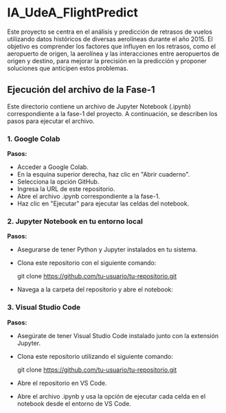 # IA_UdeA_FlightPredict

Este proyecto se centra en el análisis y predicción de retrasos de vuelos utilizando datos históricos de diversas aerolíneas durante el año 2015. El objetivo es comprender los factores que influyen en los retrasos, como el aeropuerto de origen, la aerolínea y las interacciones entre aeropuertos de origen y destino, para mejorar la precisión en la predicción y proponer soluciones que anticipen estos problemas.

## Ejecución del archivo de la Fase-1
Este directorio contiene un archivo de Jupyter Notebook (.ipynb) correspondiente a la fase-1 del proyecto. A continuación, se describen los pasos para ejecutar el archivo.

### 1. Google Colab

**Pasos:**
- Acceder a Google Colab.
- En la esquina superior derecha, haz clic en "Abrir cuaderno".
- Selecciona la opción GitHub.
- Ingresa la URL de este repositorio.
- Abre el archivo .ipynb correspondiente a la fase-1.
- Haz clic en "Ejecutar" para ejecutar las celdas del notebook.
  
### 2. Jupyter Notebook en tu entorno local

**Pasos:**
- Asegurarse de tener Python y Jupyter instalados en tu sistema.
- Clona este repositorio con el siguiente comando:
   
  git clone https://github.com/tu-usuario/tu-repositorio.git
  
- Navega a la carpeta del repositorio y abre el notebook:

### 3. Visual Studio Code

**Pasos:**
- Asegúrate de tener Visual Studio Code instalado junto con la extensión Jupyter.
- Clona este repositorio utilizando el siguiente comando:
  
  git clone https://github.com/tu-usuario/tu-repositorio.git

- Abre el repositorio en VS Code.
- Abre el archivo .ipynb y usa la opción de ejecutar cada celda en el notebook desde el entorno de VS Code.
